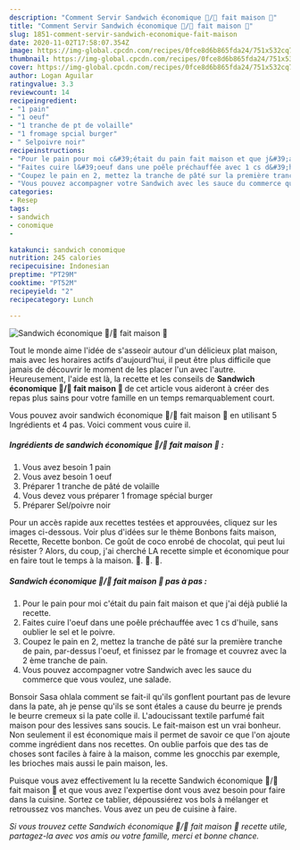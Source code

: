```yaml
---
description: "Comment Servir Sandwich économique 💯/💯 fait maison 🍔"
title: "Comment Servir Sandwich économique 💯/💯 fait maison 🍔"
slug: 1851-comment-servir-sandwich-economique-fait-maison
date: 2020-11-02T17:58:07.354Z
image: https://img-global.cpcdn.com/recipes/0fce8d6b865fda24/751x532cq70/sandwich-economique-💯💯-fait-maison-🍔-photo-principale-de-la-recette.jpg
thumbnail: https://img-global.cpcdn.com/recipes/0fce8d6b865fda24/751x532cq70/sandwich-economique-💯💯-fait-maison-🍔-photo-principale-de-la-recette.jpg
cover: https://img-global.cpcdn.com/recipes/0fce8d6b865fda24/751x532cq70/sandwich-economique-💯💯-fait-maison-🍔-photo-principale-de-la-recette.jpg
author: Logan Aguilar
ratingvalue: 3.3
reviewcount: 14
recipeingredient:
- "1 pain"
- "1 oeuf"
- "1 tranche de pt de volaille"
- "1 fromage spcial burger"
- " Selpoivre noir"
recipeinstructions:
- "Pour le pain pour moi c&#39;était du pain fait maison et que j&#39;ai déjà publié la recette."
- "Faites cuire l&#39;oeuf dans une poêle préchauffée avec 1 cs d&#39;huile, sans oublier le sel et le poivre."
- "Coupez le pain en 2, mettez la tranche de pâté sur la première tranche de pain, par-dessus l&#39;oeuf, et finissez par le fromage et couvrez avec la 2 ème tranche de pain."
- "Vous pouvez accompagner votre Sandwich avec les sauce du commerce que vous voulez, une salade."
categories:
- Resep
tags:
- sandwich
- conomique
- 

katakunci: sandwich conomique  
nutrition: 245 calories
recipecuisine: Indonesian
preptime: "PT29M"
cooktime: "PT52M"
recipeyield: "2"
recipecategory: Lunch

---
```



![Sandwich économique 💯/💯 fait maison 🍔](https://img-global.cpcdn.com/recipes/0fce8d6b865fda24/751x532cq70/sandwich-economique-💯💯-fait-maison-🍔-photo-principale-de-la-recette.jpg)

Tout le monde aime l'idée de s'asseoir autour d'un délicieux plat maison, mais avec les horaires actifs d'aujourd'hui, il peut être plus difficile que jamais de découvrir le moment de les placer l'un avec l'autre. Heureusement, l'aide est là, la recette et les conseils de <strong> Sandwich économique 💯/💯 fait maison 🍔 </strong> de cet article vous aideront à créer des repas plus sains pour votre famille en un temps remarquablement court.

<!--inarticleads1-->

Vous pouvez avoir sandwich économique 💯/💯 fait maison 🍔 en utilisant 5 Ingrédients et 4 pas. Voici comment vous cuire il.

##### Ingrédients de sandwich économique 💯/💯 fait maison 🍔 :

1. Vous avez besoin 1 pain
1. Vous avez besoin 1 oeuf
1. Préparer 1 tranche de pâté de volaille
1. Vous devez vous préparer 1 fromage spécial burger
1. Préparer  Sel/poivre noir


Pour un accès rapide aux recettes testées et approuvées, cliquez sur les images ci-dessous. Voir plus d&#39;idées sur le thème Bonbons faits maison, Recette, Recette bonbon. Ce goût de coco enrobé de chocolat, qui peut lui résister ? Alors, du coup, j&#39;ai cherché LA recette simple et économique pour en faire tout le temps à la maison. 🍔. 🍟. 💯. 

<!--inarticleads2-->

##### Sandwich économique 💯/💯 fait maison 🍔 pas à pas :

1. Pour le pain pour moi c&#39;était du pain fait maison et que j&#39;ai déjà publié la recette.
1. Faites cuire l&#39;oeuf dans une poêle préchauffée avec 1 cs d&#39;huile, sans oublier le sel et le poivre.
1. Coupez le pain en 2, mettez la tranche de pâté sur la première tranche de pain, par-dessus l&#39;oeuf, et finissez par le fromage et couvrez avec la 2 ème tranche de pain.
1. Vous pouvez accompagner votre Sandwich avec les sauce du commerce que vous voulez, une salade.


Bonsoir Sasa ohlala comment se fait-il qu&#39;ils gonflent pourtant pas de levure dans la pate, ah je pense qu&#39;ils se sont étales a cause du beurre je prends le beurre cremeux si la pate colle il. L&#39;adoucissant textile parfumé fait maison pour des lessives sans soucis. Le fait-maison est un vrai bonheur. Non seulement il est économique mais il permet de savoir ce que l&#39;on ajoute comme ingrédient dans nos recettes. On oublie parfois que des tas de choses sont faciles à faire à la maison, comme les gnocchis par exemple, les brioches mais aussi le pain maison, les. 

<!--inarticleads1-->

<p>
Puisque vous avez effectivement lu la recette Sandwich économique 💯/💯 fait maison 🍔 et que vous avez l'expertise dont vous avez besoin pour faire dans la cuisine. Sortez ce tablier, dépoussiérez vos bols à mélanger et retroussez vos manches. Vous avez un peu de cuisine à faire.
</p>

<p>
<i>Si vous trouvez cette Sandwich économique 💯/💯 fait maison 🍔 recette utile, partagez-la avec vos amis ou votre famille, merci et bonne chance.</i>
</p>
